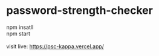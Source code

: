 # password-strength-checker

npm insatll
<br>
npm start
<br><br>
visit live: https://psc-kappa.vercel.app/
